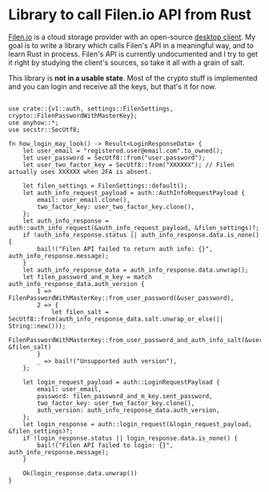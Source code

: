 # Library to call Filen.io API from Rust

[Filen.io](https://filen.io) is a cloud storage provider with an open-source [desktop client](https://github.com/FilenCloudDienste/filen-desktop). My goal is to write a library which calls Filen's API in a meaningful way, and to learn Rust in process. Filen's API is currently undocumented and I try to get it right by studying the client's sources, so take it all with a grain of salt.

This library is **not in a usable state**. Most of the crypto stuff is implemented and you can login and receive all the keys, but that's it for now.

## 
```
use crate::{v1::auth, settings::FilenSettings, crypto::FilenPasswordWithMasterKey};
use anyhow::*;
use secstr::SecUtf8;

fn how_login_may_look() -> Result<LoginResponseData> {
    let user_email = "registered.user@email.com".to_owned();
    let user_password = SecUtf8::from("user.password");
    let user_two_factor_key = SecUtf8::from("XXXXXX"); // Filen actually uses XXXXXX when 2FA is absent.

    let filen_settings = FilenSettings::default();
    let auth_info_request_payload = auth::AuthInfoRequestPayload {
        email: user_email.clone(),
        two_factor_key: user_two_factor_key.clone(),
    };
    let auth_info_response = auth::auth_info_request(&auth_info_request_payload, &filen_settings)?;
    if !auth_info_response.status || auth_info_response.data.is_none() {
        bail!("Filen API failed to return auth info: {}", auth_info_response.message);
    }
    let auth_info_response_data = auth_info_response.data.unwrap();
    let filen_password_and_m_key = match auth_info_response_data.auth_version {
        1 => FilenPasswordWithMasterKey::from_user_password(&user_password),
        2 => {
            let filen_salt = SecUtf8::from(auth_info_response_data.salt.unwrap_or_else(|| String::new()));
            FilenPasswordWithMasterKey::from_user_password_and_auth_info_salt(&user_password, &filen_salt)
        }
        _ => bail!("Unsupported auth version"),
    };

    let login_request_payload = auth::LoginRequestPayload {
        email: user_email,
        password: filen_password_and_m_key.sent_password,
        two_factor_key: user_two_factor_key.clone(),
        auth_version: auth_info_response_data.auth_version,
    };
    let login_response = auth::login_request(&login_request_payload, &filen_settings)?;
    if !login_response.status || login_response.data.is_none() {
        bail!("Filen API failed to login: {}", auth_info_response.message);
    }

    Ok(login_response.data.unwrap())
}
```
